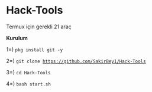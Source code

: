 # Hack-Tools
Termux için gerekli 21 araç

<b>Kurulum</b>

1=)    <code>pkg install git -y</code>

2=)    <code>git clone https://github.com/SakirBey1/Hack-Tools</code>

3=)    <code>cd Hack-Tools</code>

4=)    <code>bash start.sh</code>

